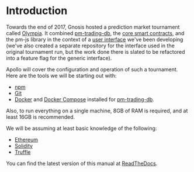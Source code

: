 # Introduction

Towards the end of 2017, Gnosis hosted a prediction market tournament called [Olympia](https://blog.gnosis.pm/announcing-gnosis-olympia-5fb7e16dd259). It combined [pm-trading-db](https://github.com/gnosis/pm-trading-db), the [core smart contracts](https://github.com/gnosis/pm-contracts), and the pm-js library in the context of a [user interface](https://github.com/gnosis/pm-trading-ui) we've been developing (we've also created a separate repository for the interface used in the original tournament run, but the work done there is slated to be refactored into a feature flag for the generic interface).

Apollo will cover the configuration and operation of such a tournament. Here are the tools we will be starting out with:

* [npm](https://www.npmjs.com/)
* [Git](https://git-scm.com/)
* [Docker](https://docs.docker.com/install/) and [Docker Compose](https://docs.docker.com/compose/install/) installed for [pm-trading-db](https://github.com/gnosis/pm-trading-db).

Also, to run everything on a single machine, 8GB of RAM is required, and at least 16GB is recommended.

We will be assuming at least basic knowledge of the following:

* [Ethereum](https://www.ethereum.org/)
* [Solidity](https://github.com/ethereum/solidity)
* [Truffle](http://truffleframework.com/)

You can find the latest version of this manual at [ReadTheDocs](https://apollo-docs.readthedocs.io/en/latest/).
